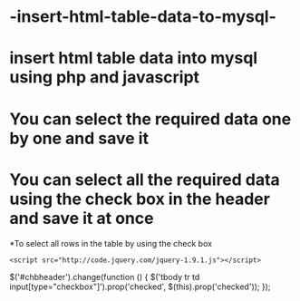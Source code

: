 # -insert-html-table-data-to-mysql-
# insert html table data into mysql using php  and  javascript
# You can select the required data one by one and save it
# You can select all the required data using the check box in the header and save it at once

*To select all rows in the table by using the check box

    <script src="http://code.jquery.com/jquery-1.9.1.js"></script>
    
  $('#chbheader').change(function () {
      $('tbody tr td input[type="checkbox"]').prop('checked', $(this).prop('checked'));
  });
  
  
  

